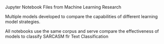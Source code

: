 Jupyter Notebook Files from Machine Learning Research

Multiple models developed to compare the capabilities of different learning model strategies. 

All notebooks use the same corpus and serve compare the effectiveness of models to classify SARCASM flr Text Classification
